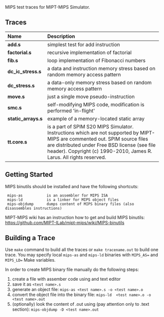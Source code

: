 MIPS test traces for MIPT-MIPS Simulator.


## Traces

| Name | Description
|:--|:-----------|
| **add.s** | simplest test for add instruction
| **factorial.s** | recursive implementation of factorial
| **fib.s** | loop implementation of Fibonacci numbers
| **dc_ic_stress.s** | a data and instruction memory stress based on random memory access pattern
| **dc_stress.s** | a data-only memory stress based on random memory access pattern
| **move.s** | just a single move pseudo-instruction
| **smc.s** | self-modifying MIPS code, modification is performed 'in-flight'
| **static_arrays.s** | example of a memory-located static array
| **tt.core.s** | is a part of SPIM S20 MIPS Simulator. Instructions which are not supported by MIPT-MIPS are commented out. SPIM source files are distributed under Free BSD license (see file header). Copyright (c) 1990-2010, James R. Larus. All rights reserved.

## Getting Started

MIPS binutils should be installed and have the following shortcuts:

     mips-as           is an assembler for MIPS ISA
     mips-ld           is a linker for MIPS object files
     mips-objdump      dumps content of MIPS binary files (also disassembles instructions)

MIPT-MIPS wiki has an instruction how to get and build MIPS binutils: https://github.com/MIPT-ILab/mipt-mips/wiki/MIPS-binutils

## Building a Trace

Use `make` command to build all the traces or `make tracename.out` to build one trace. You may specify local `mips-as` and `mips-ld` binaries with `MIPS_AS=` and `MIPS_LD=` Make variables.

In order to create MIPS binary file manually do the following steps:

1. create a file with assember code using and text editor
2. save it as `<test name>.s`
3. generate an object file: `mips-as <test name>.s -o <test name>.o`
4. convert the object file into the binary file: `mips-ld  <test name>.o -o  <test name>.out`
5. (optionally) look the content of <test name>.out using (pay attention only to .text section): `mips-objdump -D <test name>.out`
